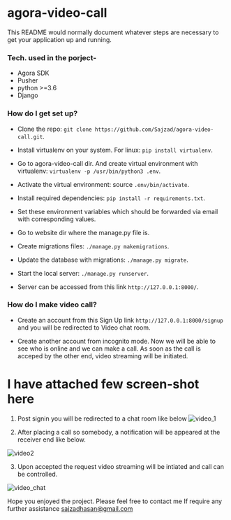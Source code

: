 # agora-video-call
This README would normally document whatever steps are necessary to get your application up and running.

### Tech. used in the porject- ###

* Agora SDK
* Pusher
* python >=3.6
* Django

### How do I get set up? ###

* Clone the repo: ```git clone https://github.com/Sajzad/agora-video-call.git```.

* Install virtualenv on your system. For linux: ```pip install virtualenv```.

* Go to agora-video-call dir. And create virtual environment with virtualenv: ```virtualenv -p /usr/bin/python3 .env```.

* Activate the virtual environment: source ```.env/bin/activate```.

* Install required dependencies: ```pip install -r requirements.txt```.

* Set these environment variables which should be forwarded via email with corresponding values.

* Go to website dir where the manage.py file is.

* Create migrations files: ```./manage.py makemigrations```.

* Update the database with migrations: ```./manage.py migrate```.

* Start the local server: ```./manage.py runserver```.

* Server can be accessed from this link ```http://127.0.0.1:8000/```.

### How do I make video call? ###

* Create an account from this Sign Up link ```http://127.0.0.1:8000/signup``` and you will be redirected to Video chat room.

* Create another account from incognito mode. Now we will be able to see who is online and we can make a call. As soon as the call is acceped by the other end, video streaming will be initiated.

# I have attached few screen-shot here

1. Post signin you will be redirected to a chat room like below
![video_1](https://user-images.githubusercontent.com/42478821/148390664-9de7bad5-8393-4f6e-b4b0-9cbfeef93313.png)

2. After placing a call so somebody, a notification will be appeared at the receiver end like below. 

![video2](https://user-images.githubusercontent.com/42478821/148391161-9f12734f-0846-41ab-9e53-e8538e2226bb.png)

3. Upon accepted the request video streaming will be intiated and call can be controlled.

![video_chat](https://user-images.githubusercontent.com/42478821/148391325-08af9eb5-cdb6-4699-9c25-487d39f65b91.png)

Hope you enjoyed the project. Please feel free to contact me If require any further assistance
sajzadhasan@gmail.com


